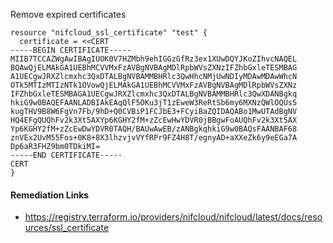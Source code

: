 
Remove expired certificates

```hcl
resource "nifcloud_ssl_certificate" "test" {
  certificate = <<CERT
-----BEGIN CERTIFICATE-----
MIIB7TCCAZWgAwIBAgIUOK0V7HZMbh9ehIGGzGfRz3ex1XUwDQYJKoZIhvcNAQEL
BQAwQjELMAkGA1UEBhMCVVMxFzAVBgNVBAgMDlRpbWVsZXNzIFZhbGxleTESMBAG
A1UECgwJRXZlcmxhc3QxDTALBgNVBAMMBHRlc3QwHhcNMjUwNDIyMDAwMDAwWhcN
OTk5MTIzMTIzNTk1OVowQjELMAkGA1UEBhMCVVMxFzAVBgNVBAgMDlRpbWVsZXNz
IFZhbGxleTESMBAGA1UECgwJRXZlcmxhc3QxDTALBgNVBAMMBHRlc3QwXDANBgkq
hkiG9w0BAQEFAANLADBIAkEAqQlF5OKu3jT1zEweW3ReRtSb6my6MXNzQWlOQUsS
kugTHV9B8W6FgVn7Fb/9hD+Q0CVBiP1FCJbE3+FCyiBaZQIDAQABo1MwUTAdBgNV
HQ4EFgQUQhFv2k3Xt5AXYp6KGHY2fM+zZcEwHwYDVR0jBBgwFoAUQhFv2k3Xt5AX
Yp6KGHY2fM+zZcEwDwYDVR0TAQH/BAUwAwEB/zANBgkqhkiG9w0BAQsFAANBAF68
znVEx2UvM55Fos+0K8+8X3lhzvjvVYfRPr9FZ4H8T/egnyAD+aXXeZk6y9eEGa7A
Dp6aR3FHZ9bm0TDkiMI=
-----END CERTIFICATE-----
CERT
}
```

#### Remediation Links
 - https://registry.terraform.io/providers/nifcloud/nifcloud/latest/docs/resources/ssl_certificate

